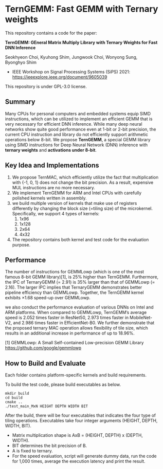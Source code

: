 # TernGEMM: Fast GEMM with Ternary weights

This repository contains a code for the paper:

**TernGEMM: GEneral Matrix Multiply Library with Ternary Weights for Fast DNN Inference**

Seokhyeon Choi, Kyuhong Shim, Jungwook Choi, Wonyong Sung, Byonghyo Shim

* IEEE Workshop on Signal Processing Systems (SiPS) 2021: https://ieeexplore.ieee.org/document/9605039
  
This repository is under GPL-3.0 license.


## Summary

Many CPUs for personal computers and embedded systems equip SIMD instructions, 
which can be utilized to implement an efficient GEMM that is very necessary for efficient DNN inference.
While many deep neural networks show quite good performance even at 1-bit or 2-bit precision, 
the current CPU instruction and library do not efficiently support arithmetic operations below 8-bit.
We propose **TernGEMM**, a special GEMM library using SIMD instructions for Deep Neural Network (DNN) inference with 
**ternary weights** and **activations under 8-bit**.



## Key Idea and Implementations

1. We propose TernMAC, which efficiently utilize the fact that multiplication with {-1, 0, 1} does not change the bit precision. As a result, expensive MUL instructions are no more necessary. 
2. We implement TernGEMM for ARM and Intel CPUs with carefully polished kernels written in assembly.
3. we build multiple version of kernels that make use of registers differently by changing the block size (=tiling size) of the microkernel. Specifically, we support 4 types of kernels:
   1. 1x96
   2. 1x128
   3. 2x64
   4. 4x32
4. The repository contains both kernel and test code for the evaluation purpose.



## Performance

The number of instructions for GEMMLowp (which is one of the most famous 8-bit GEMM library)[1], 
is 25% higher than TernGEMM. Furthermore, the IPC of TernaryGEMM (= 2.91) is 35% larger than
that of GEMMLowp (= 2.16). 
The larger IPC implies that TernaryGEMM demonstrates better pipeline efficiency than GEMMLowp. 
Together, the TernGEMM kernel exhibits ×1.68 speed-up over GEMMLowp.

we also conduct the performance evaluation of various DNNs on Intel and ARM platforms. 
When compared to GEMMLowp, TernGEMM’s average speed is 2.052 times faster in ResNet50, 2.973 times faster in MobileNet-V2, and 2.986 times faster in EfficientNet-B0.
We further demonstrate that the proposed ternary MAC operation allows flexibility of tile size, which
results in an additional increase in performance of up to 18.96%.


[1] GEMMLowp: A Small Self-contained Low-precision GEMM Library https://github.com/google/gemmlowp




## How to Build and Evaluate

Each folder contains platform-specific kernels and build requirements.

To build the test code, please build executables as below.

```
mkdir build
cd build
cmake ..
./test_main_MxN HEIGHT DEPTH WIDTH BIT
```

After the build, there will be four executables that indicates the four type of tiling operations.
Executables take four integer arguments (HEIGHT, DEPTH, WIDTH, BIT).
* Matrix multiplication shape is AxB = (HEIGHT, DEPTH) x (DEPTH, WIDTH).
* BIT determines the bit precision of B.
* A is fixed to ternary.
* For the speed evaluation, script will generate dummy data, run the code for 1,000 times, average the execution latency and print the result. 
